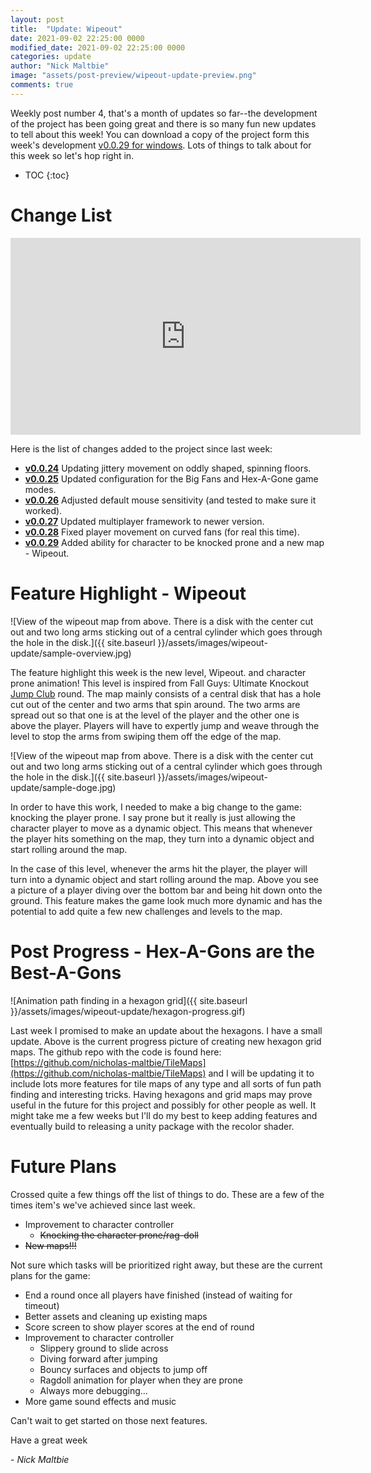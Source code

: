 ```yaml
---
layout: post
title:  "Update: Wipeout"
date: 2021-09-02 22:25:00 0000
modified_date: 2021-09-02 22:25:00 0000
categories: update
author: "Nick Maltbie"
image: "assets/post-preview/wipeout-update-preview.png"
comments: true
---
```


Weekly post number 4, that's a month of updates so far--the development of the project has been going great and there is
so many fun new updates to tell about this week! You can download a copy of the project form this week's
development [v0.0.29 for windows](https://drive.google.com/file/d/1DWAvXPaDGaUKYqetAFBEqMVZ-aHcrfWS/view?usp=sharing).
Lots of things to talk about for this week so let's hop right in.

* TOC
{:toc}

# Change List

<div class="container">
<iframe width="560" height="315" src="https://www.youtube.com/embed/" title="YouTube video player" frameborder="0" allow="accelerometer; autoplay; clipboard-write; encrypted-media; gyroscope; picture-in-picture" allowfullscreen class="video"></iframe>
</div>

Here is the list of changes added to the project since last week:
* **[v0.0.24](https://github.com/nicholas-maltbie/FallingParkour/pull/31)** Updating jittery movement on oddly shaped,
  spinning floors.
* **[v0.0.25](https://github.com/nicholas-maltbie/FallingParkour/pull/32)** Updated configuration for the Big Fans and
  Hex-A-Gone game modes. 
* **[v0.0.26](https://github.com/nicholas-maltbie/FallingParkour/pull/33)** Adjusted default mouse sensitivity (and tested
  to make sure it worked).
* **[v0.0.27](https://github.com/nicholas-maltbie/FallingParkour/pull/34)** Updated multiplayer framework to newer version.
* **[v0.0.28](https://github.com/nicholas-maltbie/FallingParkour/pull/35)** Fixed player movement on curved fans (for real
  this time).
* **[v0.0.29](https://github.com/nicholas-maltbie/FallingParkour/pull/36)** Added ability for character to be knocked
  prone and a new map - Wipeout.

# Feature Highlight - Wipeout

![View of the wipeout map from above. There is a disk with the center cut out and two long arms sticking out of a
central cylinder which goes through the hole in the disk.]({{ site.baseurl }}/assets/images/wipeout-update/sample-overview.jpg)

The feature highlight this week is the new level, Wipeout. and character prone animation! This level is inspired from
Fall Guys: Ultimate Knockout
[Jump Club](https://fallguys.com/rounds/jump-club) round. The map mainly consists of a central disk that has a hole cut
out of the center and two arms that spin around. The two arms are spread out so that one is at the level of the player
and the other one is above the player. Players will have to expertly jump and weave through the level to stop the arms
from swiping them off the edge of the map.

![View of the wipeout map from above. There is a disk with the center cut out and two long arms sticking out of a
central cylinder which goes through the hole in the disk.]({{ site.baseurl }}/assets/images/wipeout-update/sample-doge.jpg)

In order to have this work, I needed to make a big change to the game: knocking the player prone. I say prone but it
really is just allowing the character player to move as a dynamic object. This means that whenever the player hits
something on the map, they turn into a dynamic object and start rolling around the map. 

In the case of this level, whenever the arms hit the player, the player will turn into a dynamic object and start
rolling around the map. Above you see a picture of a player diving over the bottom bar and being hit down onto the
ground. This feature makes the game look much more dynamic and has the potential to add quite a few new challenges and
levels to the map.

# Post Progress - Hex-A-Gons are the Best-A-Gons

![Animation path finding in a hexagon grid]({{ site.baseurl }}/assets/images/wipeout-update/hexagon-progress.gif)

Last week I promised to make an update about the hexagons. I have a small update. Above is the current progress picture
of creating new hexagon grid maps. The github repo with the code is found here:
[https://github.com/nicholas-maltbie/TileMaps](https://github.com/nicholas-maltbie/TileMaps) and I will be updating it
to include lots more features for tile maps of any type and all sorts of fun path finding and interesting tricks. Having
hexagons and grid maps may prove useful in the future for this project and possibly for other people as well. It might
take me a few weeks but I'll do my best to keep adding features and eventually build to releasing a unity package with
the recolor shader. 

# Future Plans

Crossed quite a few things off the list of things to do. These are a few of the times item's we've achieved since last
week.
* Improvement to character controller
  * ~~Knocking the character prone/rag-doll~~
* ~~New maps!!!~~

Not sure which tasks will be prioritized right away, but these are the current plans for the game:
* End a round once all players have finished (instead of waiting for timeout)
* Better assets and cleaning up existing maps
* Score screen to show player scores at the end of round
* Improvement to character controller
  * Slippery ground to slide across
  * Diving forward after jumping
  * Bouncy surfaces and objects to jump off
  * Ragdoll animation for player when they are prone
  * Always more debugging...
* More game sound effects and music

Can't wait to get started on those next features.

Have a great week

\- _Nick Maltbie_
